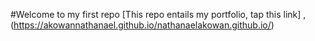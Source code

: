 
#Welcome to my first repo
[This repo entails my portfolio, tap this link] ,(https://akowannathanael.github.io/nathanaelakowan.github.io/)
